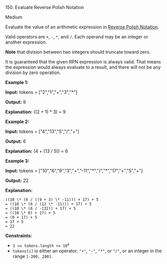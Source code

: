 ﻿150\. Evaluate Reverse Polish Notation

Medium

Evaluate the value of an arithmetic expression in [Reverse Polish Notation](http://en.wikipedia.org/wiki/Reverse_Polish_notation).

Valid operators are `+`, `-`, `*`, and `/`. Each operand may be an integer or another expression.

**Note** that division between two integers should truncate toward zero.

It is guaranteed that the given RPN expression is always valid. That means the expression would always evaluate to a result, and there will not be any division by zero operation.

**Example 1:**

**Input:** tokens = \["2","1","+","3","\*"\]

**Output:** 9

**Explanation:** ((2 + 1) \* 3) = 9 

**Example 2:**

**Input:** tokens = \["4","13","5","/","+"\]

**Output:** 6

**Explanation:** (4 + (13 / 5)) = 6 

**Example 3:**

**Input:** tokens = \["10","6","9","3","+","-11","\*","/","\*","17","+","5","+"\]

**Output:** 22

**Explanation:**

    ((10 \* (6 / ((9 + 3) \* -11))) + 17) + 5
    = ((10 \* (6 / (12 \* -11))) + 17) + 5
    = ((10 \* (6 / -132)) + 17) + 5
    = ((10 \* 0) + 17) + 5
    = (0 + 17) + 5
    = 17 + 5
    = 22 

**Constraints:**

*   <code>1 <= tokens.length <= 10<sup>4</sup></code>
*   `tokens[i]` is either an operator: `"+"`, `"-"`, `"*"`, or `"/"`, or an integer in the range `[-200, 200]`.